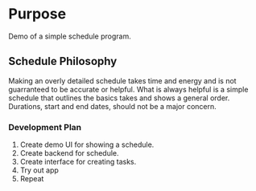 # Purpose

Demo of a simple schedule program.

## Schedule Philosophy

Making an overly detailed schedule takes time and energy and is not guarranteed to be accurate or helpful. What is always helpful is a simple schedule that outlines the basics takes and shows a general order. Durations, start and end dates, should not be a major concern. 

### Development Plan

1) Create demo UI for showing a schedule.
2) Create backend for schedule.
3) Create interface for creating tasks.
4) Try out app
5) Repeat


